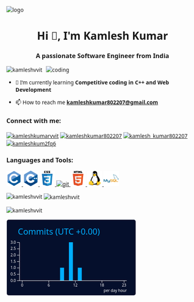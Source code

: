 ![logo](https://github.com/kamleshvvit/kamleshvvit/blob/main/Github%20Banner.png)
<h1 align="center">Hi 👋, I'm Kamlesh Kumar</h1>
<h3 align="center">A passionate Software Engineer from India</h3>
<img align="right" alt ="coding" width="400" src ="https://camo.githubusercontent.com/19db51af5f90f1b152bc0b9078f5fe97053955be5074f03f17019c70345bdcdb/68747470733a2f2f6d69726f2e6d656469756d2e636f6d2f6d61782f313336302f302a37513379765349765f7430696f4a2d5a2e676966">

<p align="left"> <img src="https://komarev.com/ghpvc/?username=kamleshvvit&label=Profile%20views&color=0e75b6&style=flat" alt="kamleshvvit" /> </p>

- 🌱 I’m currently learning **Competitive coding in C++ and Web Development**

- 📫 How to reach me **kamleshkumar802207@gmail.com**

<h3 align="left">Connect with me:</h3>
<p align="left">
<a href="https://linkedin.com/in/kamleshkumarvvit" target="blank"><img align="center" src="https://raw.githubusercontent.com/rahuldkjain/github-profile-readme-generator/master/src/images/icons/Social/linked-in-alt.svg" alt="kamleshkumarvvit" height="30" width="40" /></a>
<a href="https://instagram.com/kamleshkumar802207" target="blank"><img align="center" src="https://raw.githubusercontent.com/rahuldkjain/github-profile-readme-generator/master/src/images/icons/Social/instagram.svg" alt="kamleshkumar802207" height="30" width="40" /></a>
<a href="https://www.leetcode.com/kamlesh_kumar802207" target="blank"><img align="center" src="https://raw.githubusercontent.com/rahuldkjain/github-profile-readme-generator/master/src/images/icons/Social/leet-code.svg" alt="kamlesh_kumar802207" height="30" width="40" /></a>
<a href="https://auth.geeksforgeeks.org/user/kamleshkum2fq6" target="blank"><img align="center" src="https://raw.githubusercontent.com/rahuldkjain/github-profile-readme-generator/master/src/images/icons/Social/geeks-for-geeks.svg" alt="kamleshkum2fq6" height="30" width="40" /></a>
</p>

<h3 align="left">Languages and Tools:</h3>
<p align="left"> <a href="https://www.cprogramming.com/" target="_blank" rel="noreferrer"> <img src="https://raw.githubusercontent.com/devicons/devicon/master/icons/c/c-original.svg" alt="c" width="40" height="40"/> </a> <a href="https://www.w3schools.com/cpp/" target="_blank" rel="noreferrer"> <img src="https://raw.githubusercontent.com/devicons/devicon/master/icons/cplusplus/cplusplus-original.svg" alt="cplusplus" width="40" height="40"/> </a> <a href="https://www.w3schools.com/css/" target="_blank" rel="noreferrer"> <img src="https://raw.githubusercontent.com/devicons/devicon/master/icons/css3/css3-original-wordmark.svg" alt="css3" width="40" height="40"/> </a> <a href="https://git-scm.com/" target="_blank" rel="noreferrer"> <img src="https://www.vectorlogo.zone/logos/git-scm/git-scm-icon.svg" alt="git" width="40" height="40"/> </a> <a href="https://www.w3.org/html/" target="_blank" rel="noreferrer"> <img src="https://raw.githubusercontent.com/devicons/devicon/master/icons/html5/html5-original-wordmark.svg" alt="html5" width="40" height="40"/> </a> <a href="https://www.linux.org/" target="_blank" rel="noreferrer"> <img src="https://raw.githubusercontent.com/devicons/devicon/master/icons/linux/linux-original.svg" alt="linux" width="40" height="40"/> </a> <a href="https://www.mysql.com/" target="_blank" rel="noreferrer"> <img src="https://raw.githubusercontent.com/devicons/devicon/master/icons/mysql/mysql-original-wordmark.svg" alt="mysql" width="40" height="40"/> </a> </p>

<p><img align="left" src="https://github-readme-stats.vercel.app/api/top-langs?username=kamleshvvit&show_icons=true&locale=en&layout=compact" alt="kamleshvvit" /></p>

<p>&nbsp;<img align="center" src="https://github-readme-stats.vercel.app/api?username=kamleshvvit&show_icons=true&locale=en" alt="kamleshvvit" /></p>

<p><img align="center" src="https://github-readme-streak-stats.herokuapp.com/?user=kamleshvvit&" alt="kamleshvvit" /></p>

<svg xmlns="http://www.w3.org/2000/svg" width="340" height="200" viewBox="0 0 340 200"><style>* {
          font-family: 'Segoe UI', Ubuntu, "Helvetica Neue", Sans-Serif
        }</style><rect x="1" y="1" rx="5" ry="5" height="99%" width="99.41176470588235%" stroke="#000000" stroke-width="1" fill="#050f2c" stroke-opacity="0"></rect><text x="30" y="40" style="font-size: 22px; fill: #00aeff;">Commits (UTC +0.00)</text><g transform="translate(0,40)"><g color="#00aeff" transform="translate(35,20)"><g color="#ffffff" transform="translate(0,100)" fill="none" font-size="10" font-family="sans-serif" text-anchor="middle"><path class="domain" stroke="currentColor" d="M-1.1618257261410783,0.5H280.5"></path><g class="tick" opacity="1" transform="translate(6.3900414937759304,0)"><line stroke="currentColor" y2="6"></line><text fill="currentColor" y="9" dy="0.71em">0</text></g><g class="tick" opacity="1" transform="translate(76.09958506224066,0)"><line stroke="currentColor" y2="6"></line><text fill="currentColor" y="9" dy="0.71em">6</text></g><g class="tick" opacity="1" transform="translate(145.8091286307054,0)"><line stroke="currentColor" y2="6"></line><text fill="currentColor" y="9" dy="0.71em">12</text></g><g class="tick" opacity="1" transform="translate(215.51867219917014,0)"><line stroke="currentColor" y2="6"></line><text fill="currentColor" y="9" dy="0.71em">18</text></g><g class="tick" opacity="1" transform="translate(273.6099585062241,0)"><line stroke="currentColor" y2="6"></line><text fill="currentColor" y="9" dy="0.71em">23</text></g></g><g color="#ffffff" transform="translate(-1.1618257261410783,0)" fill="none" font-size="10" font-family="sans-serif" text-anchor="end"><path class="domain" stroke="currentColor" d="M-6,100.5H0.5V0.5H-6"></path><g class="tick" opacity="1" transform="translate(0,100.5)"><line stroke="currentColor" x2="-6"></line><text fill="currentColor" x="-9" dy="0.32em">0.0</text></g><g class="tick" opacity="1" transform="translate(0,83.83333333333334)"><line stroke="currentColor" x2="-6"></line><text fill="currentColor" x="-9" dy="0.32em">0.5</text></g><g class="tick" opacity="1" transform="translate(0,67.16666666666667)"><line stroke="currentColor" x2="-6"></line><text fill="currentColor" x="-9" dy="0.32em">1.0</text></g><g class="tick" opacity="1" transform="translate(0,50.5)"><line stroke="currentColor" x2="-6"></line><text fill="currentColor" x="-9" dy="0.32em">1.5</text></g><g class="tick" opacity="1" transform="translate(0,33.833333333333336)"><line stroke="currentColor" x2="-6"></line><text fill="currentColor" x="-9" dy="0.32em">2.0</text></g><g class="tick" opacity="1" transform="translate(0,17.166666666666664)"><line stroke="currentColor" x2="-6"></line><text fill="currentColor" x="-9" dy="0.32em">2.5</text></g><g class="tick" opacity="1" transform="translate(0,0.5)"><line stroke="currentColor" x2="-6"></line><text fill="currentColor" x="-9" dy="0.32em">3.0</text></g></g><rect class="bar" fill="#00aeff" x="1.1618257261410747" y="100" width="10.456431535269711" height="0"></rect><rect class="bar" fill="#00aeff" x="12.780082987551864" y="100" width="10.456431535269711" height="0"></rect><rect class="bar" fill="#00aeff" x="24.398340248962654" y="100" width="10.456431535269711" height="0"></rect><rect class="bar" fill="#00aeff" x="36.016597510373444" y="100" width="10.456431535269711" height="0"></rect><rect class="bar" fill="#00aeff" x="47.634854771784234" y="100" width="10.456431535269711" height="0"></rect><rect class="bar" fill="#00aeff" x="59.25311203319502" y="100" width="10.456431535269711" height="0"></rect><rect class="bar" fill="#00aeff" x="70.87136929460581" y="100" width="10.456431535269711" height="0"></rect><rect class="bar" fill="#00aeff" x="82.4896265560166" y="100" width="10.456431535269711" height="0"></rect><rect class="bar" fill="#00aeff" x="94.10788381742739" y="100" width="10.456431535269711" height="0"></rect><rect class="bar" fill="#00aeff" x="105.72614107883818" y="66.66666666666667" width="10.456431535269711" height="33.33333333333333"></rect><rect class="bar" fill="#00aeff" x="117.34439834024897" y="100" width="10.456431535269711" height="0"></rect><rect class="bar" fill="#00aeff" x="128.96265560165978" y="0" width="10.456431535269711" height="100"></rect><rect class="bar" fill="#00aeff" x="140.58091286307055" y="100" width="10.456431535269711" height="0"></rect><rect class="bar" fill="#00aeff" x="152.19917012448136" y="66.66666666666667" width="10.456431535269711" height="33.33333333333333"></rect><rect class="bar" fill="#00aeff" x="163.81742738589213" y="100" width="10.456431535269711" height="0"></rect><rect class="bar" fill="#00aeff" x="175.4356846473029" y="100" width="10.456431535269711" height="0"></rect><rect class="bar" fill="#00aeff" x="187.0539419087137" y="100" width="10.456431535269711" height="0"></rect><rect class="bar" fill="#00aeff" x="198.67219917012451" y="100" width="10.456431535269711" height="0"></rect><rect class="bar" fill="#00aeff" x="210.2904564315353" y="100" width="10.456431535269711" height="0"></rect><rect class="bar" fill="#00aeff" x="221.90871369294607" y="100" width="10.456431535269711" height="0"></rect><rect class="bar" fill="#00aeff" x="233.52697095435687" y="100" width="10.456431535269711" height="0"></rect><rect class="bar" fill="#00aeff" x="245.14522821576767" y="100" width="10.456431535269711" height="0"></rect><rect class="bar" fill="#00aeff" x="256.76348547717845" y="100" width="10.456431535269711" height="0"></rect><rect class="bar" fill="#00aeff" x="268.3817427385892" y="100" width="10.456431535269711" height="0"></rect><g><text y="130" x="220" style="fill: #ffffff; font-size: 10px;">per day hour</text></g></g></g></svg>
